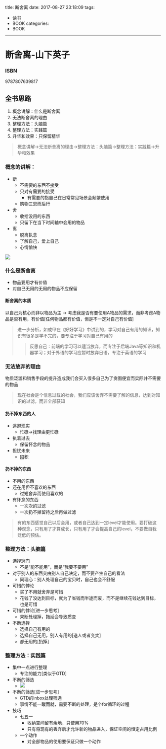 title: 断舍离
date: 2017-08-27 23:18:09
tags:
- 读书
- BOOK
categories: 
- BOOK
---
# 断舍离-山下英子

### ISBN
9787807639817

## 全书思路
1. 概念讲解：什么是断舍离
2. 无法断舍离的理由
3. 整理方法：头脑篇
4. 整理方法：实践篇
5. 升华和效果：只保留精华

>概念讲解->无法断舍离的理由->整理方法：头脑篇->整理方法：实践篇->升华和效果


### 概念的讲解：
- 断
    + 不需要的东西不接受
    + 只对有需要的接受
        * 有需要的指自己在日常常见场景会频繁使用
    + 购物三思而后行
- 舍
    + 收拾没用的东西
    + 只留下在当下时间轴中会用的物品
- 离
    + 脱离执念
    + 了解自己，爱上自己
    + 心情愉快

![](http://img3.0x29.cn/markdown/1503846386025.png)

### 什么是断舍离
- 物品要用才有价值
- 对自己无用的无用的物品不应保留

#### 断舍离的本质
以自己为核心而非以物品为主 -> 考虑我是否有要使用A物品的需求，而非考虑A物品是否有用，有价值[任何物品都有价值，但是不一定对自己有价值]

>进一步分析，如成甲在《好好学习》中讲到的，学习对自己有用的知识，知识有很多是学不完的，要专注于学习对自己有用的
>>反思自己：前端的学习可以适当放弃，而专注于后端Java等知识和机器学习；对于外语的学习应暂时放弃日语，专注于英语的学习

### 无法放弃的理由
物质泛滥和销售手段的提升造成我们会买入很多自己为了贪图便宜而实际并不需要的物品
>现在社会是个信息过载的社会，我们应该舍弃不需要了解的信息，达到对知识的过滤，而非全部获知

#### 扔不掉东西的人
- 逃避现实
    + 忙碌->找理由更忙碌
- 执着过去
    + 保留怀念的物品
- 担忧未来
    + 囤积

#### 扔不掉的东西
- 不用的东西
- 还在用但不喜欢的东西
    + 过短舍弃而使用喜欢的
- 有怀念的东西
    + 一次次的过滤
    + 一次扔不掉留待之后再做过滤

>有的东西感觉自己以后会用，或者自己达到一定level才能使用。要打破这种观念，只有用了才算成长，只有用了才会提高自己的level，不要做自我贬低的预估。

### 整理方法：头脑篇
- 选择窍门
    + 不是“能不能用”，而是“我要不要用”
- 对于别人的东西交由别人自己决定，而不要产生自己的看法
    + 同理心：别人处理自己的宝贝时，自己也会不舒服
- 可惜的悖论
    + 买了不用就舍弃是可惜
    + 花钱了没达到目标，就为了省钱而半途而废，而不是继续花钱达到目标，也是可惜
- 可惜的悖论[进一步思考]
    + 果断处理掉，拖延会导致质变
- 不断选择
    + 选择自己有用的
    + 选择自己无用，别人有用的[送人或者变卖]
    + 都无用的[扔掉]

### 整理方法：实践篇
- 集中一点进行整理
    + 专注的能力[类似于GTD]
- 不断的筛选
    + ![](http://img3.0x29.cn/markdown/1503846698211.png)
- 不断的筛选[进一步思考]
    + GTD的Inbox处理筛选
    + 事情不能一蹴而就，需要不断的处理，是个for循环的过程
- 技巧
    + 七五一
        * 收纳空间留有余地，只使用70%
        * 只有将现有的丢弃后才允许新的物品进入，保证空间的恒定占用比例
    + 一个动作
        * 对全部物品的使用要保证只做一个动作
